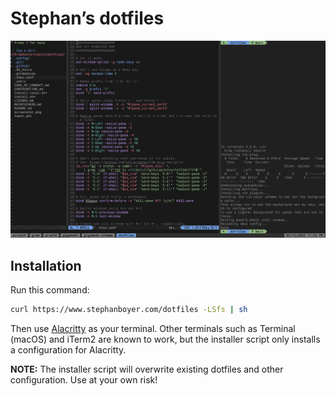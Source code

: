 # Stephan’s dotfiles

![Screenshot](https://raw.githubusercontent.com/stepchowfun/dotfiles/master/screenshot.png)

## Installation

Run this command:

```sh
curl https://www.stephanboyer.com/dotfiles -LSfs | sh
```

Then use [Alacritty](https://github.com/jwilm/alacritty) as your terminal. Other terminals such as Terminal (macOS) and iTerm2 are known to work, but the installer script only installs a configuration for Alacritty.

**NOTE:** The installer script will overwrite existing dotfiles and other configuration. Use at your own risk!
